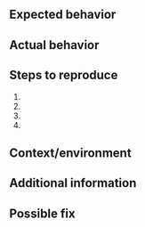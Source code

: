 ## Expected behavior

<!--
Tell us what should happen.
-->

## Actual behavior

<!--
Tell us what happens instead.
-->

## Steps to reproduce

<!--
Provide a link to a live example, or an unambiguous set of steps to reproduce this bug.
Include code to reproduce, if relevant.
-->

1.
2.
3.
4.

## Context/environment

<!--
Include as many relevant details about the environment you experienced the bug in
(package version, browser, device, link to your project, ...).
-->

## Additional information

<!--
[optional] Provide a more detailed information to the issue itself, and why you consider it to be a bug
-->

## Possible fix

<!--
[optional] Suggest a fix or reason for the bug
-->
